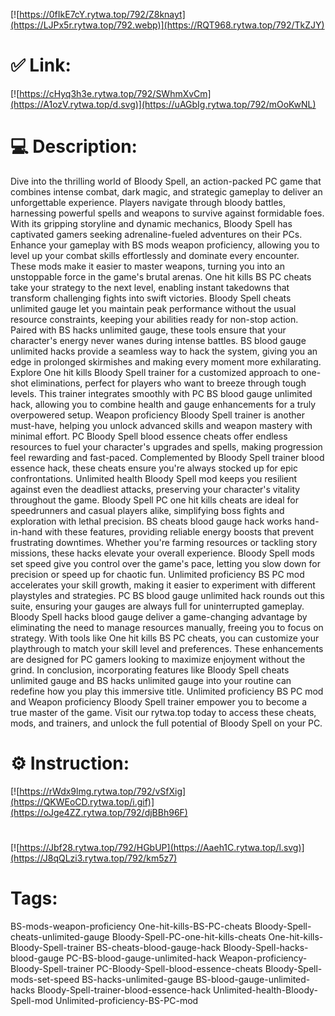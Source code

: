 [![https://0fIkE7cY.rytwa.top/792/Z8knayt](https://LJPx5r.rytwa.top/792.webp)](https://RQT968.rytwa.top/792/TkZJY)
# ✅ Link:
[![https://cHyq3h3e.rytwa.top/792/SWhmXvCm](https://A1ozV.rytwa.top/d.svg)](https://uAGbIg.rytwa.top/792/mOoKwNL)
# 💻 Description:
Dive into the thrilling world of Bloody Spell, an action-packed PC game that combines intense combat, dark magic, and strategic gameplay to deliver an unforgettable experience. Players navigate through bloody battles, harnessing powerful spells and weapons to survive against formidable foes. With its gripping storyline and dynamic mechanics, Bloody Spell has captivated gamers seeking adrenaline-fueled adventures on their PCs.
Enhance your gameplay with BS mods weapon proficiency, allowing you to level up your combat skills effortlessly and dominate every encounter. These mods make it easier to master weapons, turning you into an unstoppable force in the game's brutal arenas. One hit kills BS PC cheats take your strategy to the next level, enabling instant takedowns that transform challenging fights into swift victories.
Bloody Spell cheats unlimited gauge let you maintain peak performance without the usual resource constraints, keeping your abilities ready for non-stop action. Paired with BS hacks unlimited gauge, these tools ensure that your character's energy never wanes during intense battles. BS blood gauge unlimited hacks provide a seamless way to hack the system, giving you an edge in prolonged skirmishes and making every moment more exhilarating.
Explore One hit kills Bloody Spell trainer for a customized approach to one-shot eliminations, perfect for players who want to breeze through tough levels. This trainer integrates smoothly with PC BS blood gauge unlimited hack, allowing you to combine health and gauge enhancements for a truly overpowered setup. Weapon proficiency Bloody Spell trainer is another must-have, helping you unlock advanced skills and weapon mastery with minimal effort.
PC Bloody Spell blood essence cheats offer endless resources to fuel your character's upgrades and spells, making progression feel rewarding and fast-paced. Complemented by Bloody Spell trainer blood essence hack, these cheats ensure you're always stocked up for epic confrontations. Unlimited health Bloody Spell mod keeps you resilient against even the deadliest attacks, preserving your character's vitality throughout the game.
Bloody Spell PC one hit kills cheats are ideal for speedrunners and casual players alike, simplifying boss fights and exploration with lethal precision. BS cheats blood gauge hack works hand-in-hand with these features, providing reliable energy boosts that prevent frustrating downtimes. Whether you're farming resources or tackling story missions, these hacks elevate your overall experience.
Bloody Spell mods set speed give you control over the game's pace, letting you slow down for precision or speed up for chaotic fun. Unlimited proficiency BS PC mod accelerates your skill growth, making it easier to experiment with different playstyles and strategies. PC BS blood gauge unlimited hack rounds out this suite, ensuring your gauges are always full for uninterrupted gameplay.
Bloody Spell hacks blood gauge deliver a game-changing advantage by eliminating the need to manage resources manually, freeing you to focus on strategy. With tools like One hit kills BS PC cheats, you can customize your playthrough to match your skill level and preferences. These enhancements are designed for PC gamers looking to maximize enjoyment without the grind.
In conclusion, incorporating features like Bloody Spell cheats unlimited gauge and BS hacks unlimited gauge into your routine can redefine how you play this immersive title. Unlimited proficiency BS PC mod and Weapon proficiency Bloody Spell trainer empower you to become a true master of the game. Visit our rytwa.top today to access these cheats, mods, and trainers, and unlock the full potential of Bloody Spell on your PC.

# ⚙️ Instruction:
[![https://rWdx9lmg.rytwa.top/792/vSfXig](https://QKWEoCD.rytwa.top/i.gif)](https://oJge4ZZ.rytwa.top/792/djBBh96F)
#
[![https://Jbf28.rytwa.top/792/HGbUP](https://Aaeh1C.rytwa.top/l.svg)](https://J8qQLzi3.rytwa.top/792/km5z7)
# Tags:
BS-mods-weapon-proficiency One-hit-kills-BS-PC-cheats Bloody-Spell-cheats-unlimited-gauge Bloody-Spell-PC-one-hit-kills-cheats One-hit-kills-Bloody-Spell-trainer BS-cheats-blood-gauge-hack Bloody-Spell-hacks-blood-gauge PC-BS-blood-gauge-unlimited-hack Weapon-proficiency-Bloody-Spell-trainer PC-Bloody-Spell-blood-essence-cheats Bloody-Spell-mods-set-speed BS-hacks-unlimited-gauge BS-blood-gauge-unlimited-hacks Bloody-Spell-trainer-blood-essence-hack Unlimited-health-Bloody-Spell-mod Unlimited-proficiency-BS-PC-mod





